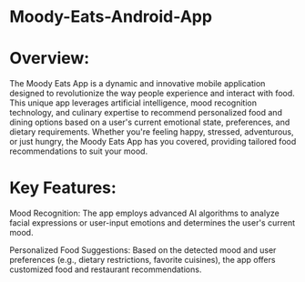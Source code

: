 # Moody-Eats-Android-App

# Overview:
The Moody Eats App is a dynamic and innovative mobile application designed to revolutionize the way people experience and interact with food. This unique app leverages artificial intelligence, mood recognition technology, and culinary expertise to recommend personalized food and dining options based on a user's current emotional state, preferences, and dietary requirements. Whether you're feeling happy, stressed, adventurous, or just hungry, the Moody Eats App has you covered, providing tailored food recommendations to suit your mood.

# Key Features:

Mood Recognition: The app employs advanced AI algorithms to analyze facial expressions or user-input emotions and determines the user's current mood.

Personalized Food Suggestions: Based on the detected mood and user preferences (e.g., dietary restrictions, favorite cuisines), the app offers customized food and restaurant recommendations.
